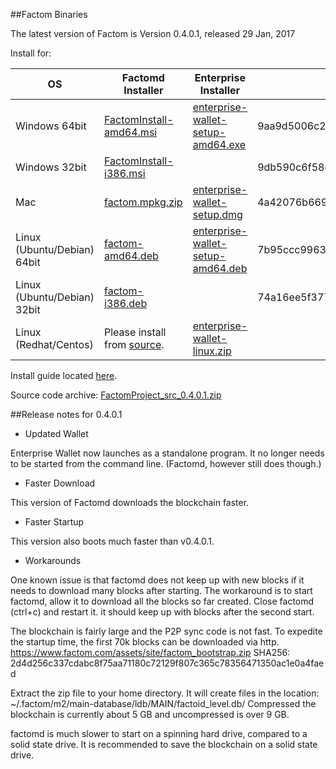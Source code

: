 ##Factom Binaries

The latest version of Factom is Version 0.4.0.1, released 29 Jan, 2017

Install for:

| OS | Factomd Installer | Enterprise Installer | factomd sha256sum | Enterprise sha256sum |
|----|-----|-----|-----|-----|
| Windows 64bit | [FactomInstall-amd64.msi](https://github.com/FactomProject/distribution/releases/download/v0.4.0.1/FactomInstall-amd64.msi) | [enterprise-wallet-setup-amd64.exe](https://github.com/FactomProject/distribution/releases/download/v0.4.0.1/enterprise-wallet-setup-amd64.exe) | 9aa9d5006c2a56d18f7c513f7dd324c9d355ca5a7770c34044a032d955866594 | 1d89ae97de6b53a189a9b7b4950f1696cef810ccb87f292323a4a5430691c225 |
| Windows 32bit | [FactomInstall-i386.msi](https://github.com/FactomProject/distribution/releases/download/v0.4.0.1/FactomInstall-i386.msi) | | 9db590c6f58cef8a466a0148610882a848749471dfa78d5aad47415427aeee3f | |
| Mac | [factom.mpkg.zip](https://github.com/FactomProject/distribution/releases/download/v0.4.0.1/factom.mpkg.zip) | [enterprise-wallet-setup.dmg](https://github.com/FactomProject/distribution/releases/download/v0.4.0.1/enterprise-wallet-setup.dmg) | 4a42076b66995eb313a5208f9f524bcf245e1803ad1c9ea8e4ad41ad63cb5db1 | 28198046cc9bf4d35bb3a9658cd6a28dcfb21f5831dcfc43ba9ea17e62bd44a2 |
| Linux (Ubuntu/Debian) 64bit | [factom-amd64.deb](https://github.com/FactomProject/distribution/releases/download/v0.4.0.1/factom-amd64.deb) | [enterprise-wallet-setup-amd64.deb](https://github.com/FactomProject/distribution/releases/download/v0.4.0.1/enterprise-wallet-setup-amd64.deb) | 7b95ccc996307c066222a1cb6e444a9d70959b96061902acf91b2edaf376a47b | dfdda21db76da3035361b2aa7094b979d2245747db4932f89a4ad1b0ce4becc1 |
| Linux (Ubuntu/Debian) 32bit | [factom-i386.deb](https://github.com/FactomProject/distribution/releases/download/v0.4.0.1/factom-i386.deb) | | 74a16ee5f377811e73e20ca57e0d8cb909454728537fa30c9cb95c46fc90c45f | |
| Linux (Redhat/Centos) | Please install from [source](https://github.com/FactomProject/FactomDocs/blob/master/installFromSourceDirections.md). | [enterprise-wallet-linux.zip](https://github.com/FactomProject/distribution/releases/download/v0.4.0.1/enterprise-wallet-linux.zip) | | 28dcd18ad499b204fb87f6dbeeb23c6266654d9b33143074163ad37a10c6098c |


Install guide located [here](https://docs.factom.com/wallet#install-factom-federation-ff).

Source code archive: [FactomProject_src_0.4.0.1.zip](https://github.com/FactomProject/distribution/releases/download/v0.4.0.1/FactomProject_src_0.4.0.1.zip)


##Release notes for 0.4.0.1

- Updated Wallet

Enterprise Wallet now launches as a standalone program.  It no longer needs to be started from the command line.  (Factomd, however still does though.)

- Faster Download

This version of Factomd downloads the blockchain faster.

- Faster Startup

This version also boots much faster than v0.4.0.1. 


- Workarounds

One known issue is that factomd does not keep up with new blocks if it needs to download many blocks after starting.  The workaround is to start factomd, allow it to download all the blocks so far created.  Close factomd (ctrl+c) and restart it.  it should keep up with blocks after the second start.


The blockchain is fairly large and the P2P sync code is not fast.  To expedite the startup time, the first 70k blocks can be downloaded via http.
 https://www.factom.com/assets/site/factom_bootstrap.zip
 SHA256: 2d4d256c337cdabc8f75aa71180c72129f807c365c78356471350ac1e0a4faed

Extract the zip file to your home directory. It will create files in the location: ~/.factom/m2/main-database/ldb/MAIN/factoid_level.db/   Compressed the blockchain is currently about 5 GB and uncompressed is over 9 GB.


factomd is much slower to start on a spinning hard drive, compared to a solid state drive.  It is recommended to save the blockchain on a solid state drive.





